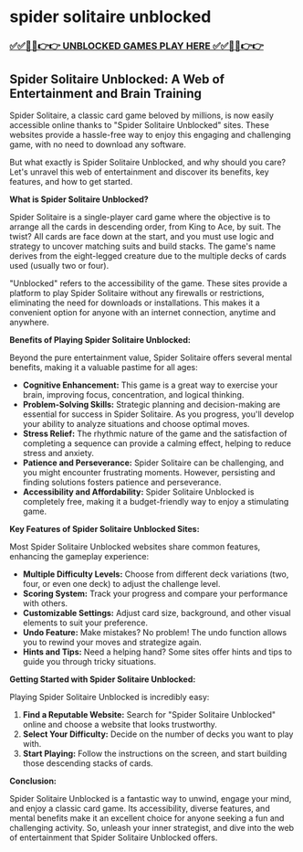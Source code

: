 # spider solitaire unblocked

### [✅✅🔴🔴👉👉 UNBLOCKED GAMES PLAY HERE ✅✅🔴🔴👉👉](https://topstoryindia.com)

## Spider Solitaire Unblocked: A Web of Entertainment and Brain Training

Spider Solitaire, a classic card game beloved by millions, is now easily accessible online thanks to "Spider Solitaire Unblocked" sites. These websites provide a hassle-free way to enjoy this engaging and challenging game, with no need to download any software. 

But what exactly is Spider Solitaire Unblocked, and why should you care? Let's unravel this web of entertainment and discover its benefits, key features, and how to get started.

**What is Spider Solitaire Unblocked?**

Spider Solitaire is a single-player card game where the objective is to arrange all the cards in descending order, from King to Ace, by suit. The twist? All cards are face down at the start, and you must use logic and strategy to uncover matching suits and build stacks. The game's name derives from the eight-legged creature due to the multiple decks of cards used (usually two or four).

"Unblocked" refers to the accessibility of the game. These sites provide a platform to play Spider Solitaire without any firewalls or restrictions, eliminating the need for downloads or installations. This makes it a convenient option for anyone with an internet connection, anytime and anywhere.

**Benefits of Playing Spider Solitaire Unblocked:**

Beyond the pure entertainment value, Spider Solitaire offers several mental benefits, making it a valuable pastime for all ages:

* **Cognitive Enhancement:** This game is a great way to exercise your brain, improving focus, concentration, and logical thinking. 
* **Problem-Solving Skills:** Strategic planning and decision-making are essential for success in Spider Solitaire. As you progress, you'll develop your ability to analyze situations and choose optimal moves.
* **Stress Relief:**  The rhythmic nature of the game and the satisfaction of completing a sequence can provide a calming effect, helping to reduce stress and anxiety.
* **Patience and Perseverance:** Spider Solitaire can be challenging, and you might encounter frustrating moments. However, persisting and finding solutions fosters patience and perseverance.
* **Accessibility and Affordability:**  Spider Solitaire Unblocked is completely free, making it a budget-friendly way to enjoy a stimulating game.

**Key Features of Spider Solitaire Unblocked Sites:**

Most Spider Solitaire Unblocked websites share common features, enhancing the gameplay experience:

* **Multiple Difficulty Levels:**  Choose from different deck variations (two, four, or even one deck) to adjust the challenge level.
* **Scoring System:** Track your progress and compare your performance with others.
* **Customizable Settings:**  Adjust card size, background, and other visual elements to suit your preference.
* **Undo Feature:**  Make mistakes? No problem!  The undo function allows you to rewind your moves and strategize again.
* **Hints and Tips:**  Need a helping hand? Some sites offer hints and tips to guide you through tricky situations.

**Getting Started with Spider Solitaire Unblocked:**

Playing Spider Solitaire Unblocked is incredibly easy:

1. **Find a Reputable Website:**  Search for "Spider Solitaire Unblocked" online and choose a website that looks trustworthy.
2. **Select Your Difficulty:**  Decide on the number of decks you want to play with. 
3. **Start Playing:**  Follow the instructions on the screen, and start building those descending stacks of cards.

**Conclusion:**

Spider Solitaire Unblocked is a fantastic way to unwind, engage your mind, and enjoy a classic card game. Its accessibility, diverse features, and mental benefits make it an excellent choice for anyone seeking a fun and challenging activity. So, unleash your inner strategist, and dive into the web of entertainment that Spider Solitaire Unblocked offers. 
